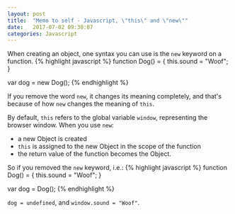 ```yaml
---
layout: post
title:  "Memo to self - Javascript, \"this\" and \"new\""
date:   2017-07-02 09:30:07
categories: Javascript
---
```


When creating an object, one syntax you can use is the `new` keyword on a function.
{% highlight javascript %}
function Dog() = {
    this.sound = "Woof";
}

var dog = new Dog();
{% endhighlight %}

If you remove the word `new`, it changes its meaning completely, and that's because of how `new` changes the meaning of `this`.

By default, `this` refers to the global variable `window`, representing the browser window. When you use `new`:

 - a new Object is created
 - `this` is assigned to the new Object in the scope of the function
 - the return value of the function becomes the Object.

So if you removed the `new` keyword, i.e.:
{% highlight javascript %}
function Dog() = {
    this.sound = "Woof";
}

var dog = Dog();
{% endhighlight %}

`dog = undefined`, and `window.sound = "Woof"`.
